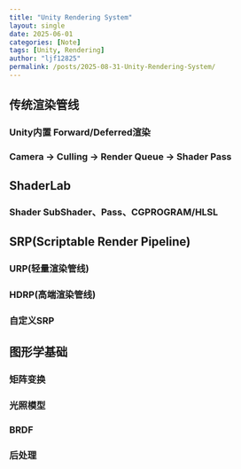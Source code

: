 ```yaml
---
title: "Unity Rendering System"
layout: single
date: 2025-06-01
categories: [Note]
tags: [Unity, Rendering]
author: "ljf12825"
permalink: /posts/2025-08-31-Unity-Rendering-System/
---
```

## 传统渲染管线
### Unity内置 Forward/Deferred渲染
### Camera -> Culling -> Render Queue -> Shader Pass

## ShaderLab
### Shader SubShader、Pass、CGPROGRAM/HLSL

## SRP(Scriptable Render Pipeline)
### URP(轻量渲染管线)
### HDRP(高端渲染管线)
### 自定义SRP

## 图形学基础
### 矩阵变换
### 光照模型
### BRDF
### 后处理